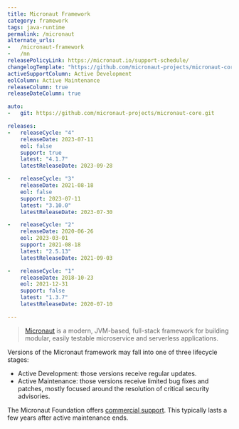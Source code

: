 ```yaml
---
title: Micronaut Framework
category: framework
tags: java-runtime
permalink: /micronaut
alternate_urls:
-   /micronaut-framework
-   /mn
releasePolicyLink: https://micronaut.io/support-schedule/
changelogTemplate: "https://github.com/micronaut-projects/micronaut-core/releases/tag/v__LATEST__"
activeSupportColumn: Active Development
eolColumn: Active Maintenance
releaseColumn: true
releaseDateColumn: true

auto:
-   git: https://github.com/micronaut-projects/micronaut-core.git

releases:
-   releaseCycle: "4"
    releaseDate: 2023-07-11
    eol: false
    support: true
    latest: "4.1.7"
    latestReleaseDate: 2023-09-28

-   releaseCycle: "3"
    releaseDate: 2021-08-18
    eol: false
    support: 2023-07-11
    latest: "3.10.0"
    latestReleaseDate: 2023-07-30

-   releaseCycle: "2"
    releaseDate: 2020-06-26
    eol: 2023-03-01
    support: 2021-08-18
    latest: "2.5.13"
    latestReleaseDate: 2021-09-03

-   releaseCycle: "1"
    releaseDate: 2018-10-23
    eol: 2021-12-31
    support: false
    latest: "1.3.7"
    latestReleaseDate: 2020-07-10

---
```


> [Micronaut](https://micronaut.io/) is a modern, JVM-based, full-stack framework for building modular, easily testable
> microservice and serverless applications.

Versions of the Micronaut framework may fall into one of three lifecycle stages:

- Active Development: those versions receive regular updates.
- Active Maintenance: those versions receive limited bug fixes and patches, mostly focused around the resolution of
  critical security advisories.

The Micronaut Foundation offers [commercial support](https://micronaut.io/support/). This typically lasts a few
years after active maintenance ends.
